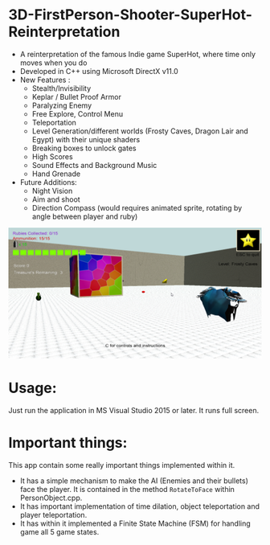 # 3D-FirstPerson-Shooter-SuperHot-Reinterpretation
- A reinterpretation of the famous Indie game SuperHot, where time only moves when you do
- Developed in C++ using Microsoft DirectX v11.0 <br />
- New Features :
  - Stealth/Invisibility
  - Keplar / Bullet Proof Armor
  - Paralyzing Enemy
  - Free Explore, Control Menu
  - Teleportation
  - Level Generation/different worlds (Frosty Caves, Dragon Lair and Egypt) with their unique shaders
  - Breaking boxes to unlock gates
  - High Scores
  - Sound Effects and Background Music
  - Hand Grenade
- Future Additions:
  - Night Vision
  - Aim and shoot
  - Direction Compass (would requires animated sprite, rotating by angle between player and ruby) 
  
![Image](/game.png?raw=true "3D First Person Shooter Super Hot v2.0")

# Usage:
Just run the application in MS Visual Studio 2015 or later. It runs full screen.

# Important things:
This app contain some really important things implemented within it. 
- It has a simple mechanism to make the AI (Enemies and their bullets) face the player. It is contained in the method ```RotateToFace``` within PersonObject.cpp. 
- It has important implementation of time dilation, object teleportation and player teleportation.
- It has within it implemented a Finite State Machine (FSM) for handling game all 5 game states.
